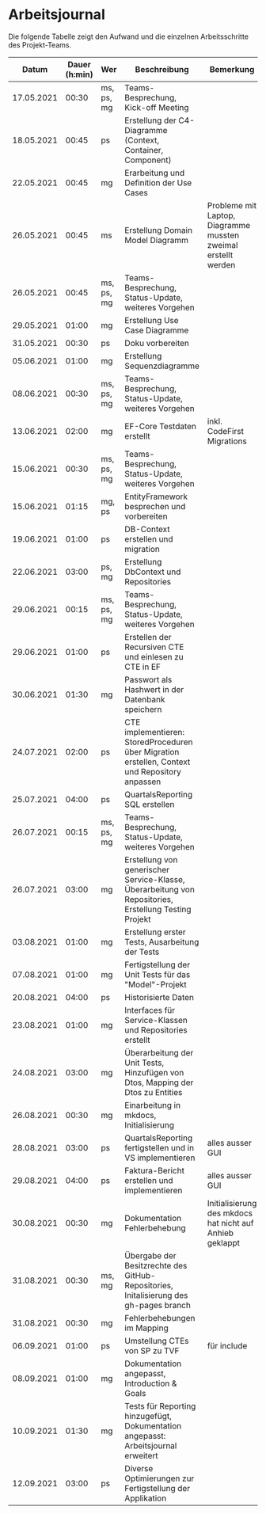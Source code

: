 # Arbeitsjournal
Die folgende Tabelle zeigt den Aufwand und die einzelnen Arbeitsschritte des Projekt-Teams.

| Datum | Dauer (h:min) | Wer | Beschreibung | Bemerkung |
| - | - | - | - | - |
| 17.05.2021 | 00:30 | ms, ps, mg | Teams-Besprechung, Kick-off Meeting | |
| 18.05.2021 | 00:45 | ps | Erstellung der C4-Diagramme (Context, Container, Component) | |
| 22.05.2021 | 00:45 | mg | Erarbeitung und Definition der Use Cases | |
| 26.05.2021 | 00:45 | ms | Erstellung Domain Model Diagramm | Probleme mit Laptop, Diagramme mussten zweimal erstellt werden | |
| 26.05.2021 | 00:45 | ms, ps, mg | Teams-Besprechung, Status-Update, weiteres Vorgehen | |
| 29.05.2021 | 01:00 | mg | Erstellung Use Case Diagramme | |
| 31.05.2021 | 00:30 | ps | Doku vorbereiten | |
| 05.06.2021 | 01:00 | mg | Erstellung Sequenzdiagramme | |
| 08.06.2021 | 00:30 | ms, ps, mg | Teams-Besprechung, Status-Update, weiteres Vorgehen | |
| 13.06.2021 | 02:00 | mg | EF-Core Testdaten erstellt | inkl. CodeFirst Migrations |
| 15.06.2021 | 00:30 | ms, ps, mg | Teams-Besprechung, Status-Update, weiteres Vorgehen | |
| 15.06.2021 | 01:15 | mg, ps | EntityFramework besprechen und vorbereiten | |
| 19.06.2021 | 01:00 | ps | DB-Context erstellen und migration | | 
| 22.06.2021 | 03:00 | ps, mg | Erstellung DbContext und Repositories | | 
| 29.06.2021 | 00:15 | ms, ps, mg | Teams-Besprechung, Status-Update, weiteres Vorgehen | |
| 29.06.2021 | 01:00 | ps | Erstellen der Recursiven CTE und einlesen zu CTE in EF | |
| 30.06.2021 | 01:30 | mg | Passwort als Hashwert in der Datenbank speichern | |
| 24.07.2021 | 02:00 | ps | CTE implementieren: StoredProceduren über Migration erstellen, Context und Repository anpassen | |
| 25.07.2021 | 04:00 | ps | QuartalsReporting SQL erstellen | |
| 26.07.2021 | 00:15 | ms, ps, mg | Teams-Besprechung, Status-Update, weiteres Vorgehen | |
| 26.07.2021 | 03:00 | mg | Erstellung von generischer Service-Klasse, Überarbeitung von Repositories, Erstellung Testing Projekt | |
| 03.08.2021 | 01:00 | mg | Erstellung erster Tests, Ausarbeitung der Tests | |
| 07.08.2021 | 01:00 | mg | Fertigstellung der Unit Tests für das "Model"-Projekt | |
| 20.08.2021 | 04:00 | ps | Historisierte Daten | |
| 23.08.2021 | 01:00 | mg | Interfaces für Service-Klassen und Repositories erstellt | |
| 24.08.2021 | 03:00 | mg | Überarbeitung der Unit Tests, Hinzufügen von Dtos, Mapping der Dtos zu Entities | |
| 26.08.2021 | 00:30 | mg | Einarbeitung in mkdocs, Initialisierung | |
| 28.08.2021 | 03:00 | ps | QuartalsReporting fertigstellen und in VS implementieren | alles ausser GUI |
| 29.08.2021 | 04:00 | ps | Faktura-Bericht erstellen und implementieren | alles ausser GUI |
| 30.08.2021 | 00:30 | mg | Dokumentation Fehlerbehebung | Initialisierung des mkdocs hat nicht auf Anhieb geklappt |
| 31.08.2021 | 00:30 | ms, mg | Übergabe der Besitzrechte des GitHub-Repositories, Initalisierung des gh-pages branch | |
| 31.08.2021 | 00:30 | mg | Fehlerbehebungen im Mapping | | 
| 06.09.2021 | 01:00 | ps | Umstellung CTEs von SP zu TVF | für include |
| 08.09.2021 | 01:00 | mg | Dokumentation angepasst, Introduction & Goals | |
| 10.09.2021 | 01:30 | mg | Tests für Reporting hinzugefügt, Dokumentation angepasst: Arbeitsjournal erweitert | |
| 12.09.2021 | 03:00 | ps | Diverse Optimierungen zur Fertigstellung der Applikation | |